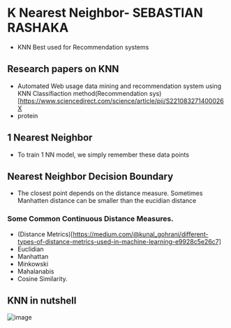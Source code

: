 # K Nearest Neighbor- SEBASTIAN RASHAKA
* KNN Best used for Recommendation systems
## Research papers on KNN
* Automated Web usage data mining and recommendation system using KNN Classifiaction method(Recommendation sys)[https://www.sciencedirect.com/science/article/pii/S221083271400026X
* protein
## 1 Nearest Neighbor
* To train 1 NN model, we simply remember these data points
## Nearest Neighbor Decision Boundary
* The closest point depends on the distance measure. Sometimes Manhatten distance can be smaller than the eucidian distance
### Some Common Continuous Distance Measures. 
* (Distance Metrics)[https://medium.com/@kunal_gohrani/different-types-of-distance-metrics-used-in-machine-learning-e9928c5e26c7]
* Euclidian
* Manhattan
* Minkowski
* Mahalanabis
* Cosine Similarity.
## KNN in nutshell
 ![image](https://github.com/GeethaUTA/Machine-Learning/assets/144622684/19c8552a-548f-42fe-8b5b-50dd36e245af)

  

